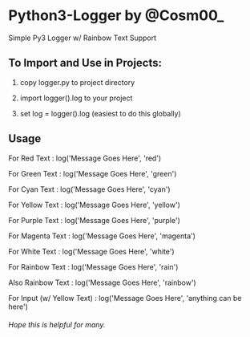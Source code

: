 # Python3-Logger by @Cosm00_
Simple Py3 Logger w/ Rainbow Text Support

## To Import and Use in Projects:

1) copy logger.py to project directory

2) import logger().log to your project

3) set log = logger().log (easiest to do this globally)


## Usage


For Red Text               : log('Message Goes Here', 'red')

For Green Text             : log('Message Goes Here', 'green')

For Cyan Text              : log('Message Goes Here', 'cyan')

For Yellow Text            : log('Message Goes Here', 'yellow')

For Purple Text            : log('Message Goes Here', 'purple')

For Magenta Text           : log('Message Goes Here', 'magenta')

For White Text             : log('Message Goes Here', 'white')

For Rainbow Text           : log('Message Goes Here', 'rain')

Also Rainbow Text          : log('Message Goes Here', 'rainbow')
     
For Input (w/ Yellow Text) : log('Message Goes Here', 'anything can be here')



###### Hope this is helpful for many.
